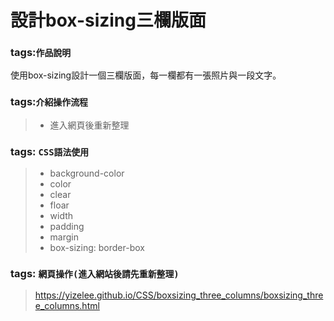 # 設計box-sizing三欄版面
### tags:`作品說明`  
使用box-sizing設計一個三欄版面，每一欄都有一張照片與一段文字。
### tags:`介紹操作流程`  
> * 進入網頁後重新整理
### tags: `CSS語法使用`
>* background-color
>* color  
>* clear
>* floar
>* width
>* padding
>* margin
>* box-sizing: border-box
### tags: `網頁操作(進入網站後請先重新整理)`
> https://yizelee.github.io/CSS/boxsizing_three_columns/boxsizing_three_columns.html
